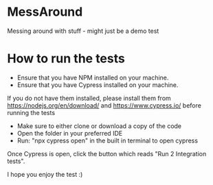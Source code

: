 # MessAround
Messing around with stuff - might just be a demo test

# How to run the tests

* Ensure that you have NPM installed on your machine.
* Ensure that you have Cypress installed on your machine.

If you do not have them installed, please install them from https://nodejs.org/en/download/ and https://www.cypress.io/ before running the tests

* Make sure to either clone or download a copy of the code
* Open the folder in your preferred IDE
* Run: "npx cypress open" in the built in terminal to open cypress

Once Cypress is open, click the button which reads "Run 2 Integration tests".

I hope you enjoy the test :)
